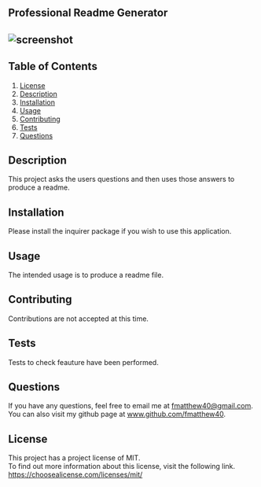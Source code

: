 
  
  ## Professional Readme Generator

  ## ![screenshot](https://img.shields.io/badge/License-MIT-blue.svg)

  ## Table of Contents
  1.  [License](#license)
  2.  [Description](#description)
  3.  [Installation](#installation)
  4.  [Usage](#usage)
  5.  [Contributing](#contributing)
  6.  [Tests](#tests)
  7.  [Questions](#questions)

 ## Description
 This project asks the users questions and then uses those answers to produce a readme.

 ## Installation 
 Please install the inquirer package if you wish to use this application.

 ## Usage 
 The intended usage is to produce a readme file.

 ## Contributing 
 Contributions are not accepted at this time.

 ## Tests 
 Tests to check feauture have been performed.

 ## Questions
 If you have any questions, feel free to email me at fmatthew40@gmail.com. 
 You can also visit my github page at www.github.com/fmatthew40.
 
 ## License 
 This project has a project license of MIT.  
 To find out more information about this license, visit the following link.
 https://choosealicense.com/licenses/mit/

